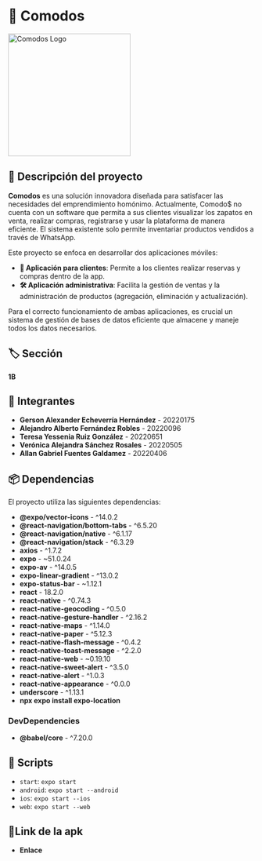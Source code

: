 # 👟 Comodos

<img src="https://github.com/dhakhax28/Expo_Comodo_Movil/blob/cb595d092a79645594134c6c8113257105f1f944/assets/logoComodos.png" alt="Comodos Logo" width="250" height="250">

## 📖 Descripción del proyecto

**Comodos** es una solución innovadora diseñada para satisfacer las necesidades del emprendimiento homónimo. Actualmente, Comodo$ no cuenta con un software que permita a sus clientes visualizar los zapatos en venta, realizar compras, registrarse y usar la plataforma de manera eficiente. El sistema existente solo permite inventariar productos vendidos a través de WhatsApp.

Este proyecto se enfoca en desarrollar dos aplicaciones móviles:

- **📱 Aplicación para clientes**: Permite a los clientes realizar reservas y compras dentro de la app.
- **🛠 Aplicación administrativa**: Facilita la gestión de ventas y la administración de productos (agregación, eliminación y actualización).

Para el correcto funcionamiento de ambas aplicaciones, es crucial un sistema de gestión de bases de datos eficiente que almacene y maneje todos los datos necesarios.

## 🏷 Sección

**1B**

## 👥 Integrantes

- **Gerson Alexander Echeverría Hernández** - 20220175
- **Alejandro Alberto Fernández Robles** - 20220096
- **Teresa Yessenia Ruiz González** - 20220651
- **Verónica Alejandra Sánchez Rosales** - 20220505
- **Allan Gabriel Fuentes Galdamez** - 20220406

## 📦 Dependencias

El proyecto utiliza las siguientes dependencias:

- **@expo/vector-icons** - ^14.0.2
- **@react-navigation/bottom-tabs** - ^6.5.20
- **@react-navigation/native** - ^6.1.17
- **@react-navigation/stack** - ^6.3.29
- **axios** - ^1.7.2
- **expo** - ~51.0.24
- **expo-av** - ^14.0.5
- **expo-linear-gradient** - ^13.0.2
- **expo-status-bar** - ~1.12.1
- **react** - 18.2.0
- **react-native** - ^0.74.3
- **react-native-geocoding** - ^0.5.0
- **react-native-gesture-handler** - ^2.16.2
- **react-native-maps** - ^1.14.0
- **react-native-paper** - ^5.12.3
- **react-native-flash-message** - ^0.4.2
- **react-native-toast-message** - ^2.2.0
- **react-native-web** - ~0.19.10
- **react-native-sweet-alert** - ^3.5.0
- **react-native-alert** - ^1.0.3
- **react-native-appearance** - ^0.0.0
- **underscore** - ^1.13.1
- **npx expo install expo-location**

### DevDependencies

- **@babel/core** - ^7.20.0

## 🚀 Scripts

- `start`: `expo start`
- `android`: `expo start --android`
- `ios`: `expo start --ios`
- `web`: `expo start --web`

## 📍Link de la apk
- **Enlace**


